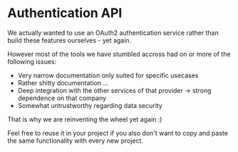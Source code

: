 # Authentication API

We actually wanted to use an OAuth2 authentication service rather than build these features ourselves - yet again.

However most of the tools we have stumbled accross had on or more of the following issues:

-   Very narrow documentation only suited for specific usecases
-   Rather shitty documentation ...
-   Deep integration with the other services of that provider -> strong dependence on that company
-   Somewhat untrustworthy regarding data security

That is why we are reinventing the wheel yet again :)

Feel free to reuse it in your project if you also don't want to copy and paste the same functionality with every new project.
